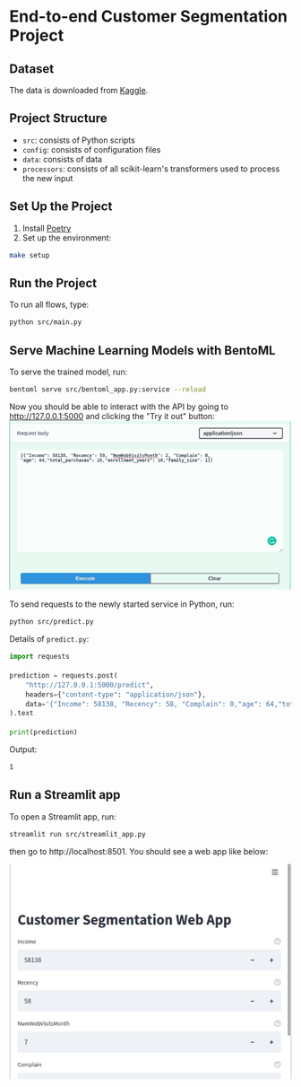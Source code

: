 # End-to-end Customer Segmentation Project

## Dataset
The data is downloaded from [Kaggle](https://www.kaggle.com/imakash3011/customer-personality-analysis).

## Project Structure
* `src`: consists of Python scripts
* `config`: consists of configuration files
* `data`: consists of data
* `processors`: consists of all scikit-learn's transformers used to process the new input
## Set Up the Project
1. Install [Poetry](https://python-poetry.org/docs/#installation)
2. Set up the environment:
```bash
make setup
```
## Run the Project
To run all flows, type:
```bash
python src/main.py
```

## Serve Machine Learning Models with BentoML

To serve the trained model, run:
```bash
bentoml serve src/bentoml_app.py:service --reload
```
Now you should be able to interact with the API by going to http://127.0.0.1:5000 and clicking the "Try it out" button:
![](image/api.gif?raw=true)

To send requests to the newly started service in Python, run:
```bash
python src/predict.py
```

Details of `predict.py`:
```python
import requests

prediction = requests.post(
    "http://127.0.0.1:5000/predict",
    headers={"content-type": "application/json"},
    data='{"Income": 58138, "Recency": 58, "Complain": 0,"age": 64,"total_purchases": 25,"enrollment_years": 10,"family_size": 1}',
).text

print(prediction)
```
Output:
```bash
1
```

## Run a Streamlit app
To open a Streamlit app, run:
```bash
streamlit run src/streamlit_app.py
```
then go to http://localhost:8501. You should see a web app like below:

![](image/streamlit.gif?raw=true)

